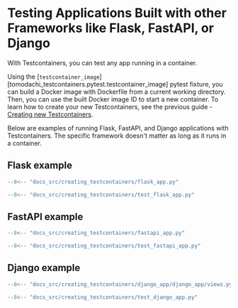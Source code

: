 # Testing Applications Built with other Frameworks like Flask, FastAPI, or Django

With Testcontainers, you can test any app running in a container.

Using the [`testcontainer_image`][tomodachi_testcontainers.pytest.testcontainer_image] pytest fixture,
you can build a Docker image with Dockerfile from a current working directory.
Then, you can use the built Docker image ID to start a new container.
To learn how to create your new Testcontainers, see the previous guide - [Creating new Testcontainers](./creating-new-testcontainers.md).

Below are examples of running Flask, FastAPI, and Django applications with Testcontainers.
The specific framework doesn't matter as long as it runs in a container.

## Flask example

```py title="src/flask_app.py"
--8<-- "docs_src/creating_testcontainers/flask_app.py"
```

```py title="tests/test_flask_app.py"
--8<-- "docs_src/creating_testcontainers/test_flask_app.py"
```

## FastAPI example

```py title="src/fastapi_app.py"
--8<-- "docs_src/creating_testcontainers/fastapi_app.py"
```

```py title="tests/test_fastapi_app.py"
--8<-- "docs_src/creating_testcontainers/test_fastapi_app.py"
```

## Django example

```py title="src/django_app/django_app/views.py"
--8<-- "docs_src/creating_testcontainers/django_app/django_app/views.py"
```

```py title="tests/test_django_app.py"
--8<-- "docs_src/creating_testcontainers/test_django_app.py"
```

